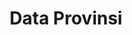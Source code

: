 ---
title: Data Provinsi
organization: KPU REPUBLIK INDONESIA
notes: Data Provinsi
resources:
  - name: CSV Provinsi
    url: 'https://github.com/pemiluAPI/pemilu-data/raw/master/provinsi/provinsi.csv'
    format: csv
category:
  - Provinsi
maintainer: ''
maintainer_email: ''
---